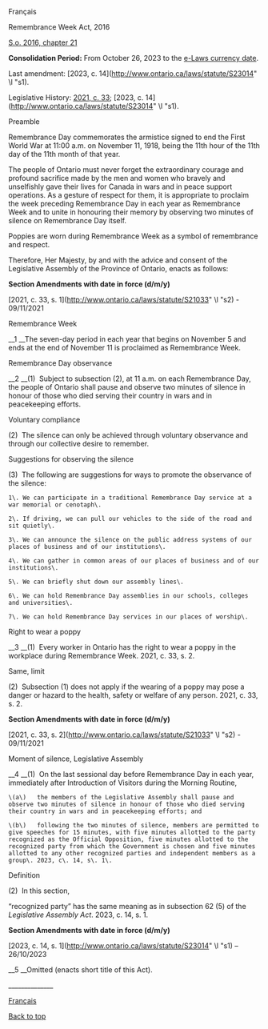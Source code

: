 [<a id="Top"></a>Français](http://www.ontario.ca/fr/lois/loi/16r21)

Remembrance Week Act, 2016

[S\.o\. 2016, chapter 21](https://www.ontario.ca/laws/statute/s16021?)

__Consolidation Period:__ From October 26, 2023 to the [e\-Laws currency date](http://www.e-laws.gov.on.ca/navigation?file=currencyDates&lang=en)\.

Last amendment: [2023, c\. 14](http://www.ontario.ca/laws/statute/S23014" \l "s1)\.

Legislative History: [2021, c\. 33](http://www.ontario.ca/laws/statute/S21033); [2023, c\. 14](http://www.ontario.ca/laws/statute/S23014" \l "s1)\.

Preamble

Remembrance Day commemorates the armistice signed to end the First World War at 11:00 a\.m\. on November 11, 1918, being the 11th hour of the 11th day of the 11th month of that year\.

The people of Ontario must never forget the extraordinary courage and profound sacrifice made by the men and women who bravely and unselfishly gave their lives for Canada in wars and in peace support operations\. As a gesture of respect for them, it is appropriate to proclaim the week preceding Remembrance Day in each year as Remembrance Week and to unite in honouring their memory by observing two minutes of silence on Remembrance Day itself\.

Poppies are worn during Remembrance Week as a symbol of remembrance and respect\.

Therefore, Her Majesty, by and with the advice and consent of the Legislative Assembly of the Province of Ontario, enacts as follows:

__Section Amendments with date in force \(d/m/y\)__

[2021, c\. 33, s\. 1](http://www.ontario.ca/laws/statute/S21033" \l "s2) \- 09/11/2021

Remembrance Week

__1 __The seven\-day period in each year that begins on November 5 and ends at the end of November 11 is proclaimed as Remembrance Week\.

Remembrance Day observance

__2 __\(1\)  Subject to subsection \(2\), at 11 a\.m\. on each Remembrance Day, the people of Ontario shall pause and observe two minutes of silence in honour of those who died serving their country in wars and in peacekeeping efforts\.

Voluntary compliance

\(2\)  The silence can only be achieved through voluntary observance and through our collective desire to remember\.

Suggestions for observing the silence

\(3\)  The following are suggestions for ways to promote the observance of the silence:

	1\.	We can participate in a traditional Remembrance Day service at a war memorial or cenotaph\.

	2\.	If driving, we can pull our vehicles to the side of the road and sit quietly\.

	3\.	We can announce the silence on the public address systems of our places of business and of our institutions\.

	4\.	We can gather in common areas of our places of business and of our institutions\.

	5\.	We can briefly shut down our assembly lines\.

	6\.	We can hold Remembrance Day assemblies in our schools, colleges and universities\.

	7\.	We can hold Remembrance Day services in our places of worship\.

Right to wear a poppy

__3 __\(1\)  Every worker in Ontario has the right to wear a poppy in the workplace during Remembrance Week\. 2021, c\. 33, s\. 2\.

Same, limit

\(2\)  Subsection \(1\) does not apply if the wearing of a poppy may pose a danger or hazard to the health, safety or welfare of any person\. 2021, c\. 33, s\. 2\.

__Section Amendments with date in force \(d/m/y\)__

[2021, c\. 33, s\. 2](http://www.ontario.ca/laws/statute/S21033" \l "s2) \- 09/11/2021

Moment of silence, Legislative Assembly

__4 __\(1\)  On the last sessional day before Remembrance Day in each year, immediately after Introduction of Visitors during the Morning Routine,

	\(a\)	the members of the Legislative Assembly shall pause and observe two minutes of silence in honour of those who died serving their country in wars and in peacekeeping efforts; and

	\(b\)	following the two minutes of silence, members are permitted to give speeches for 15 minutes, with five minutes allotted to the party recognized as the Official Opposition, five minutes allotted to the recognized party from which the Government is chosen and five minutes allotted to any other recognized parties and independent members as a group\. 2023, c\. 14, s\. 1\.

Definition

\(2\)  In this section,

“recognized party” has the same meaning as in subsection 62 \(5\) of the *Legislative Assembly Act*\. 2023, c\. 14, s\. 1\.

__Section Amendments with date in force \(d/m/y\)__

[2023, c\. 14, s\. 1](http://www.ontario.ca/laws/statute/S23014" \l "s1) – 26/10/2023

__5 __Omitted \(enacts short title of this Act\)\.

\_\_\_\_\_\_\_\_\_\_\_\_\_\_

[Français](http://www.ontario.ca/fr/lois/loi/16r21)

[Back to top](#Top)

